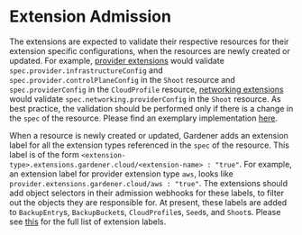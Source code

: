 # Extension Admission

The extensions are expected to validate their respective resources for their extension specific configurations, when the resources are newly created or updated. For example, [provider extensions](../../extensions/README.md#infrastructure-provider) would validate `spec.provider.infrastructureConfig` and `spec.provider.controlPlaneConfig` in the `Shoot` resource and `spec.providerConfig` in the `CloudProfile` resource, [networking extensions](../../extensions/README.md#network-plugin) would validate `spec.networking.providerConfig` in the `Shoot` resource. As best practice, the validation should be performed only if there is a change in the `spec` of the resource. Please find an exemplary implementation [here](https://github.com/gardener/gardener-extension-provider-aws/tree/master/pkg/admission/validator).

When a resource is newly created or updated, Gardener adds an extension label for all the extension types referenced in the `spec` of the resource. This label is of the form `<extension-type>.extensions.gardener.cloud/<extension-name> : "true"`. For example, an extension label for provider extension type `aws`, looks like `provider.extensions.gardener.cloud/aws : "true"`. The extensions should add object selectors in their admission webhooks for these labels, to filter out the objects they are responsible for. At present, these labels are added to `BackupEntry`s, `BackupBucket`s, `CloudProfile`s, `Seed`s, and `Shoot`s. Please see [this](https://github.com/gardener/gardener/tree/master/pkg/apis/core/v1beta1/constants/types_constants.go) for the full list of extension labels.
